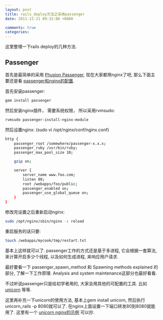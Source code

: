 ```yaml
---
layout: post
title: rails_deploy方法之采用passenger
date: 2011-12-21 09:32:08 +0800

comments: true
categories: 
---
```


这里整理一下rails deploy的几种方法.

Passenger
------------------------------

首先是最简单的采用 [Phusion
Passenger](http://www.modrails.com/documentation.html),
现在大家都用nginx了吧, 那么下面主要还是看
[passenger和nginx的配置](http://www.modrails.com/documentation/Users%20guide%20Nginx.html).

首先安装passenger:

```sh
gem install passenger
```

然后安装nginx插件， 需要系统权限， 所以采用rvmsudo:

```sh
rvmsudo passenger-install-nginx-module
```

然后设置nginx: (sudo vi /opt/nginx/conf/nginx.conf)

```sh
http {
    passenger_root /somewhere/passenger-x.x.x;
    passenger_ruby /usr/bin/ruby;
    passenger_max_pool_size 10;

    gzip on;

    server {
        server_name www.foo.com;
        listen 80;
        root /webapps/foo/public;
        passenger_enabled on;
        passenger_use_global_queue on;
    }
}
```

修改完设置之后重新启动nginx:

```sh
sudo /opt/nginx/sbin/nginx -s reload
```

重启服务的话只要:

```sh
touch /webapps/mycook/tmp/restart.txt
```

基本上这样就可以了. passenger工作的方式还是基于多进程, 它会根据一套算法,
来计算开启多少个线程, 以及如何生成进程, 来响应用户请求.

最好要看一下 passenger\_spawn\_method 和 Spawning methods explained
的部分, 了解一下工作原理. Analysis and system
maintenance这部分也最好看看.

不过听说passenger只是给初学者用的, 大家会用其他的可配置的工具. 比如
[unicorn](http://unicorn.bogomips.org/) 等等.

这里再补充一下unicorn的使用方法, 基本上gem install unicorn,
然后执行unicorn\_rails -p 8080就可以了.
在nginx上面设置一下端口转发80到8080就能用了. 这里有一个 [unicorn
nginx的示例](http://unicorn.bogomips.org/examples/nginx.conf) 可以抄.